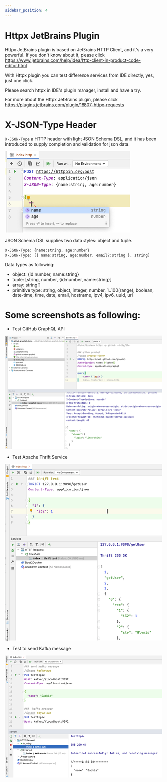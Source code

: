 ```yaml
---
sidebar_position: 4
---
```


# Httpx JetBrains Plugin

Httpx JetBrains plugin is based on JetBrains HTTP Client, and it's a very powerful.
If you don't know about it, please click https://www.jetbrains.com/help/idea/http-client-in-product-code-editor.html

With Httpx plugin you can test difference services from IDE directly, yes, just one click.

Please search httpx in IDE's plugin manager, install and have a try.

For more about the Httpx JetBrains plugin, please click https://plugins.jetbrains.com/plugin/18807-httpx-requests

# X-JSON-Type Header

`X-JSON-Type` a HTTP header with light JSON Schema DSL, and it has been introduced to supply completion and validation for json data. 

![JSON Schema DSL](../static/img/tutorial/json-schema-dsl.png)

JSON Schema DSL supplies two data styles: object and tuple. 

```
X-JSON-Type: {name:string, age:number}
X-JSON-Type: [{ name:string, age:number, email?:string }, string]
```

Data types as following: 

* object: {id:number, name:string}
* tuple: [string, number, {id:number, name:string}]
* array: string[]
* primitive type: string, object, integer, number, 1..100(range), boolean, date-time, time, date, email, hostname, ipv4, ipv6, uuid, uri


# Some screenshots as following:

* Test GitHub GraphQL API

![GitHub GraphQL API](../static/img/tutorial/httpx-plugin-graphql.png)

* Test Apache Thrift Service

![GitHub GraphQL API](../static/img/tutorial/httpx-plugin-thrift.png)

* Test to send Kafka message

![GitHub GraphQL API](../static/img/tutorial/httpx-plugin-kafka.png)
